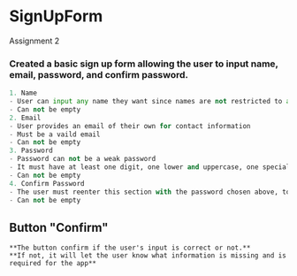 # SignUpForm
Assignment 2

### Created a basic sign up form allowing the user to input name, email, password, and confirm password.
```python
1. Name
- User can input any name they want since names are not restricted to any rules
- Can not be empty
2. Email
- User provides an email of their own for contact information
- Must be a vaild email
- Can not be empty
3. Password
- Password can not be a weak password
- It must have at least one digit, one lower and uppercase, one special symbol, and at least 4 characters
- Can not be empty
4. Confirm Password
- The user must reenter this section with the password chosen above, to confirm 
- Can not be empty
```
## Button "Confirm"
```
**The button confirm if the user's input is correct or not.**
**If not, it will let the user know what information is missing and is required for the app**
```
